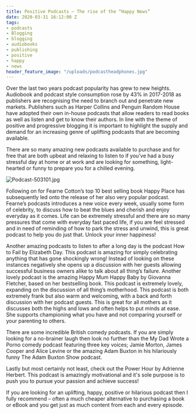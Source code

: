 ```yaml
---
title: Positive Podcasts – The rise of the “Happy News”
date: 2020-03-31 16:12:00 Z
tags:
- podcasts
- Blogging
- blogging
- audiobooks
- publishing
- positive
- happy
- news
header_feature_image: "/uploads/podcastheadphones.jpg"
---
```


Over the last two years podcast popularity has grew to new heights. Audiobook and podcast style consumption rose by 43% in 2017-2018 as publishers are recognising the need to branch out and penetrate new markets. Publishers such as Harper Collins and Penguin Random House have adopted their own in-house podcasts that allow readers to read books as well as listen and get to know their authors. In line with the theme of positive and progressive blogging it is important to highlight the supply and demand for an increasing genre of uplifting podcasts that are becoming available. 

There are so many amazing new podcasts available to purchase and for free that are both upbeat and relaxing to listen to if you’ve had a busy stressful day at home or at work and are looking for something, light-hearted or funny to prepare you for a chilled evening. 

![Podcast-503101.jpg](/uploads/Podcast-503101.jpg)

Following on for Fearne Cotton’s top 10 best selling book Happy Place has subsequently led onto the release of her also very popular podcast. Fearne’s podcasts introduces a new voice every week, usually some form of celebrity, to discuss how to beat the blues and cherish and enjoy everyday as it comes. Life can be extremely stressful and there are so many pressures that come with everyday fast paced life, if you are feel stressed and in need of reminding of how to park the stress and unwind, this is great podcast to help you do just that. Unlock your inner happiness!

Another amazing podcasts to listen to after a long day is the podcast How to Fail by Elizabeth Day. This podcast is amazing for simply celebrating anything that has gone shockingly wrong! Instead of looking on these instances negatively she opens up a discussion with her guests allowing successful business owners alike to talk about all thing’s failure. 
Another lovely podcast is the amazing Happy Mum Happy Baby by Giovanna Fletcher, based on her bestselling book. This podcast is extremely lovely, expanding on the discussion of all thing’s motherhood. This podcast is both extremely frank but also warm and welcoming, with a back and forth discussion with her podcast guests. This is great for all mothers as it discusses both the highs and lows and often helps to put minds at ease. She supports championing what you have and not comparing yourself or your parenting to others. 

There are some incredible British comedy podcasts. If you are simply looking for a no-brainer laugh then look no further than the My Dad Wrote a Porno comedy podcast featuring three key voices; Jamie Morton, James Cooper and Alice Levine or the amazing Adam Buxton in his hilariously funny The Adam Buxton Show podcast.

Lastly but most certainly not least, check out the Power Hour by Adrienne Herbert. This podcast is amazingly motivational and it's sole purpose is to push you to pursue your passion and achieve success!  

If you are looking for an uplifting, happy, positive or hilarious podcast then I fully recommend – often a much cheaper alternative to purchasing a book or eBook and you get just as much content from each and every episode.  
